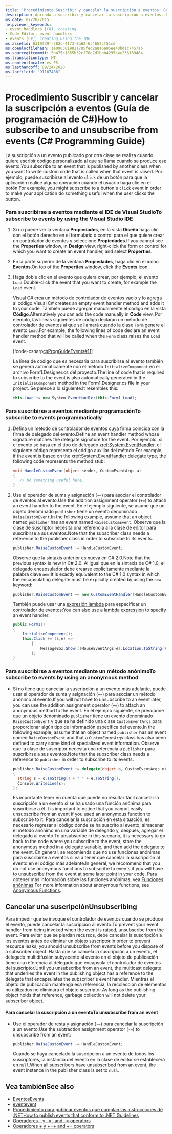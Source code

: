 ```yaml
---
title: 'Procedimiento Suscribir y cancelar la suscripción a eventos: Guía de programación de C#'
description: Aprenda a suscribir y cancelar la suscripción a eventos. Suscríbase a eventos mediante el IDE de Visual Studio, mediante programación o por medio de un método anónimo.
ms.date: 07/20/2015
helpviewer_keywords:
- event handlers [C#], creating
- Code Editor, event handlers
- events [C#], creating using the IDE
ms.assetid: 6319f39f-282c-4173-8a62-6c4657cf51cd
ms.openlocfilehash: 1e090301982a785fed2a8a6a95ee48bd1c7457ab
ms.sourcegitcommit: 5b475c1855b32cf78d2d1bbb4295e4c236f39464
ms.translationtype: HT
ms.contentlocale: es-ES
ms.lasthandoff: 09/24/2020
ms.locfileid: "91167488"
---
```

# <a name="how-to-subscribe-to-and-unsubscribe-from-events-c-programming-guide"></a><span data-ttu-id="2185c-104">Procedimiento Suscribir y cancelar la suscripción a eventos (Guía de programación de C#)</span><span class="sxs-lookup"><span data-stu-id="2185c-104">How to subscribe to and unsubscribe from events (C# Programming Guide)</span></span>

<span data-ttu-id="2185c-105">La suscripción a un evento publicado por otra clase se realiza cuando quiere escribir código personalizado al que se llama cuando se produce ese evento.</span><span class="sxs-lookup"><span data-stu-id="2185c-105">You subscribe to an event that is published by another class when you want to write custom code that is called when that event is raised.</span></span> <span data-ttu-id="2185c-106">Por ejemplo, puede suscribirse al evento `click` de un botón para que la aplicación realice alguna operación cuando el usuario haga clic en el botón.</span><span class="sxs-lookup"><span data-stu-id="2185c-106">For example, you might subscribe to a button's `click` event in order to make your application do something useful when the user clicks the button.</span></span>  
  
### <a name="to-subscribe-to-events-by-using-the-visual-studio-ide"></a><span data-ttu-id="2185c-107">Para suscribirse a eventos mediante el IDE de Visual Studio</span><span class="sxs-lookup"><span data-stu-id="2185c-107">To subscribe to events by using the Visual Studio IDE</span></span>  
  
1. <span data-ttu-id="2185c-108">Si no puede ver la ventana **Propiedades**, en la vista **Diseño** haga clic con el botón derecho en el formulario o control para el que quiere crear un controlador de eventos y seleccione **Propiedades**.</span><span class="sxs-lookup"><span data-stu-id="2185c-108">If you cannot see the **Properties** window, in **Design** view, right-click the form or control for which you want to create an event handler, and select **Properties**.</span></span>  
  
2. <span data-ttu-id="2185c-109">En la parte superior de la ventana **Propiedades**, haga clic en el icono **Eventos**.</span><span class="sxs-lookup"><span data-stu-id="2185c-109">On top of the **Properties** window, click the **Events** icon.</span></span>  
  
3. <span data-ttu-id="2185c-110">Haga doble clic en el evento que quiera crear, por ejemplo, el evento `Load`.</span><span class="sxs-lookup"><span data-stu-id="2185c-110">Double-click the event that you want to create, for example the `Load` event.</span></span>  
  
     <span data-ttu-id="2185c-111">Visual C# crea un método de controlador de eventos vacío y lo agrega al código.</span><span class="sxs-lookup"><span data-stu-id="2185c-111">Visual C# creates an empty event handler method and adds it to your code.</span></span> <span data-ttu-id="2185c-112">También puede agregar manualmente el código en la vista **Código**.</span><span class="sxs-lookup"><span data-stu-id="2185c-112">Alternatively you can add the code manually in **Code** view.</span></span> <span data-ttu-id="2185c-113">Por ejemplo, las líneas siguientes de código declaran un método de controlador de eventos al que se llamará cuando la clase `Form` genere el evento `Load`.</span><span class="sxs-lookup"><span data-stu-id="2185c-113">For example, the following lines of code declare an event handler method that will be called when the `Form` class raises the `Load` event.</span></span>  
  
     [!code-csharp[csProgGuideEvents#11](~/samples/snippets/csharp/VS_Snippets_VBCSharp/csProgGuideEvents/CS/Events.cs#11)]  
  
     <span data-ttu-id="2185c-114">La línea de código que es necesaria para suscribirse al evento también se genera automáticamente con el método `InitializeComponent` en el archivo Form1.Designer.cs del proyecto.</span><span class="sxs-lookup"><span data-stu-id="2185c-114">The line of code that is required to subscribe to the event is also automatically generated in the `InitializeComponent` method in the Form1.Designer.cs file in your project.</span></span> <span data-ttu-id="2185c-115">Se parece a lo siguiente:</span><span class="sxs-lookup"><span data-stu-id="2185c-115">It resembles this:</span></span>  
  
    ```csharp
    this.Load += new System.EventHandler(this.Form1_Load);  
    ```  
  
### <a name="to-subscribe-to-events-programmatically"></a><span data-ttu-id="2185c-116">Para suscribirse a eventos mediante programación</span><span class="sxs-lookup"><span data-stu-id="2185c-116">To subscribe to events programmatically</span></span>  
  
1. <span data-ttu-id="2185c-117">Defina un método de controlador de eventos cuya firma coincida con la firma de delegado del evento.</span><span class="sxs-lookup"><span data-stu-id="2185c-117">Define an event handler method whose signature matches the delegate signature for the event.</span></span> <span data-ttu-id="2185c-118">Por ejemplo, si el evento se basa en el tipo de delegado <xref:System.EventHandler>, el siguiente código representa el código auxiliar del método:</span><span class="sxs-lookup"><span data-stu-id="2185c-118">For example, if the event is based on the <xref:System.EventHandler> delegate type, the following code represents the method stub:</span></span>  
  
    ```csharp
    void HandleCustomEvent(object sender, CustomEventArgs a)  
    {  
       // Do something useful here.  
    }  
    ```  
  
2. <span data-ttu-id="2185c-119">Use el operador de suma y asignación (`+=`) para asociar el controlador de eventos al evento.</span><span class="sxs-lookup"><span data-stu-id="2185c-119">Use the addition assignment operator (`+=`) to attach an event handler to the event.</span></span> <span data-ttu-id="2185c-120">En el ejemplo siguiente, se asume que un objeto denominado `publisher` tiene un evento denominado `RaiseCustomEvent`.</span><span class="sxs-lookup"><span data-stu-id="2185c-120">In the following example, assume that an object named `publisher` has an event named `RaiseCustomEvent`.</span></span> <span data-ttu-id="2185c-121">Observe que la clase de suscriptor necesita una referencia a la clase de editor para suscribirse a sus eventos.</span><span class="sxs-lookup"><span data-stu-id="2185c-121">Note that the subscriber class needs a reference to the publisher class in order to subscribe to its events.</span></span>  
  
    ```csharp
    publisher.RaiseCustomEvent += HandleCustomEvent;  
    ```  
  
     <span data-ttu-id="2185c-122">Observe que la sintaxis anterior es nueva en C# 2.0.</span><span class="sxs-lookup"><span data-stu-id="2185c-122">Note that the previous syntax is new in C# 2.0.</span></span> <span data-ttu-id="2185c-123">Al igual que en la sintaxis de C# 1.0, el delegado encapsulador debe crearse explícitamente mediante la palabra clave `new`:</span><span class="sxs-lookup"><span data-stu-id="2185c-123">It is exactly equivalent to the C# 1.0 syntax in which the encapsulating delegate must be explicitly created by using the `new` keyword:</span></span>  
  
    ```csharp
    publisher.RaiseCustomEvent += new CustomEventHandler(HandleCustomEvent);  
    ```  
  
     <span data-ttu-id="2185c-124">También puede usar una [expresión lambda](../../language-reference/operators/lambda-expressions.md) para especificar un controlador de eventos:</span><span class="sxs-lookup"><span data-stu-id="2185c-124">You can also use a [lambda expression](../../language-reference/operators/lambda-expressions.md) to specify an event handler:</span></span>
  
    ```csharp
    public Form1()  
    {  
        InitializeComponent();  
        this.Click += (s,e) =>
            {
                MessageBox.Show(((MouseEventArgs)e).Location.ToString());
            };
    }  
    ```  
  
### <a name="to-subscribe-to-events-by-using-an-anonymous-method"></a><span data-ttu-id="2185c-125">Para suscribirse a eventos mediante un método anónimo</span><span class="sxs-lookup"><span data-stu-id="2185c-125">To subscribe to events by using an anonymous method</span></span>  
  
- <span data-ttu-id="2185c-126">Si no tiene que cancelar la suscripción a un evento más adelante, puede usar el operador de suma y asignación (`+=`) para asociar un método anónimo al evento.</span><span class="sxs-lookup"><span data-stu-id="2185c-126">If you will not have to unsubscribe to an event later, you can use the addition assignment operator (`+=`) to attach an anonymous method to the event.</span></span> <span data-ttu-id="2185c-127">En el ejemplo siguiente, se presupone que un objeto denominado `publisher` tiene un evento denominado `RaiseCustomEvent` y que se ha definido una clase `CustomEventArgs` para proporcionar algún tipo de información específica del evento.</span><span class="sxs-lookup"><span data-stu-id="2185c-127">In the following example, assume that an object named `publisher` has an event named `RaiseCustomEvent` and that a `CustomEventArgs` class has also been defined to carry some kind of specialized event information.</span></span> <span data-ttu-id="2185c-128">Observe que la clase de suscriptor necesita una referencia a `publisher` para suscribirse a sus eventos.</span><span class="sxs-lookup"><span data-stu-id="2185c-128">Note that the subscriber class needs a reference to `publisher` in order to subscribe to its events.</span></span>  
  
    ```csharp
    publisher.RaiseCustomEvent += delegate(object o, CustomEventArgs e)  
    {  
      string s = o.ToString() + " " + e.ToString();  
      Console.WriteLine(s);  
    };  
    ```  
  
     <span data-ttu-id="2185c-129">Es importante tener en cuenta que puede no resultar fácil cancelar la suscripción a un evento si se ha usado una función anónima para suscribirse a él.</span><span class="sxs-lookup"><span data-stu-id="2185c-129">It is important to notice that you cannot easily unsubscribe from an event if you used an anonymous function to subscribe to it.</span></span> <span data-ttu-id="2185c-130">Para cancelar la suscripción en esta situación, es necesario regresar al código donde se ha suscrito al evento, almacenar el método anónimo en una variable de delegado y, después, agregar el delegado al evento.</span><span class="sxs-lookup"><span data-stu-id="2185c-130">To unsubscribe in this scenario, it is necessary to go back to the code where you subscribe to the event, store the anonymous method in a delegate variable, and then add the delegate to the event.</span></span> <span data-ttu-id="2185c-131">En general, se recomienda que no use funciones anónimas para suscribirse a eventos si va a tener que cancelar la suscripción al evento en el código más adelante.</span><span class="sxs-lookup"><span data-stu-id="2185c-131">In general, we recommend that you do not use anonymous functions to subscribe to events if you will have to unsubscribe from the event at some later point in your code.</span></span> <span data-ttu-id="2185c-132">Para obtener más información sobre las funciones anónimas, vea [Funciones anónimas](../statements-expressions-operators/anonymous-functions.md).</span><span class="sxs-lookup"><span data-stu-id="2185c-132">For more information about anonymous functions, see [Anonymous Functions](../statements-expressions-operators/anonymous-functions.md).</span></span>  
  
## <a name="unsubscribing"></a><span data-ttu-id="2185c-133">Cancelar una suscripción</span><span class="sxs-lookup"><span data-stu-id="2185c-133">Unsubscribing</span></span>  

 <span data-ttu-id="2185c-134">Para impedir que se invoque el controlador de eventos cuando se produce el evento, puede cancelar la suscripción al evento.</span><span class="sxs-lookup"><span data-stu-id="2185c-134">To prevent your event handler from being invoked when the event is raised, unsubscribe from the event.</span></span> <span data-ttu-id="2185c-135">Para evitar que se pierdan recursos, debe cancelar la suscripción a los eventos antes de eliminar un objeto suscriptor.</span><span class="sxs-lookup"><span data-stu-id="2185c-135">In order to prevent resource leaks, you should unsubscribe from events before you dispose of a subscriber object.</span></span> <span data-ttu-id="2185c-136">Hasta que se cancela la suscripción a un evento, el delegado multidifusión subyacente al evento en el objeto de publicación tiene una referencia al delegado que encapsula el controlador de eventos del suscriptor.</span><span class="sxs-lookup"><span data-stu-id="2185c-136">Until you unsubscribe from an event, the multicast delegate that underlies the event in the publishing object has a reference to the delegate that encapsulates the subscriber's event handler.</span></span> <span data-ttu-id="2185c-137">Mientras el objeto de publicación mantenga esa referencia, la recolección de elementos no utilizados no eliminará el objeto suscriptor.</span><span class="sxs-lookup"><span data-stu-id="2185c-137">As long as the publishing object holds that reference, garbage collection will not delete your subscriber object.</span></span>  
  
#### <a name="to-unsubscribe-from-an-event"></a><span data-ttu-id="2185c-138">Para cancelar la suscripción a un evento</span><span class="sxs-lookup"><span data-stu-id="2185c-138">To unsubscribe from an event</span></span>  
  
- <span data-ttu-id="2185c-139">Use el operador de resta y asignación (`-=`) para cancelar la suscripción a un evento:</span><span class="sxs-lookup"><span data-stu-id="2185c-139">Use the subtraction assignment operator (`-=`) to unsubscribe from an event:</span></span>  
  
    ```csharp
    publisher.RaiseCustomEvent -= HandleCustomEvent;  
    ```  
  
     <span data-ttu-id="2185c-140">Cuando se haya cancelado la suscripción a un evento de todos los suscriptores, la instancia del evento en la clase de editor se establecerá en `null`.</span><span class="sxs-lookup"><span data-stu-id="2185c-140">When all subscribers have unsubscribed from an event, the event instance in the publisher class is set to `null`.</span></span>  
  
## <a name="see-also"></a><span data-ttu-id="2185c-141">Vea también</span><span class="sxs-lookup"><span data-stu-id="2185c-141">See also</span></span>

- [<span data-ttu-id="2185c-142">Eventos</span><span class="sxs-lookup"><span data-stu-id="2185c-142">Events</span></span>](./index.md)
- [<span data-ttu-id="2185c-143">event</span><span class="sxs-lookup"><span data-stu-id="2185c-143">event</span></span>](../../language-reference/keywords/event.md)
- [<span data-ttu-id="2185c-144">Procedimiento para publicar eventos que cumplan las instrucciones de .NET</span><span class="sxs-lookup"><span data-stu-id="2185c-144">How to publish events that conform to .NET Guidelines</span></span>](./how-to-publish-events-that-conform-to-net-framework-guidelines.md)
- [<span data-ttu-id="2185c-145">Operadores - y -=</span><span class="sxs-lookup"><span data-stu-id="2185c-145">- and -= operators</span></span>](../../language-reference/operators/subtraction-operator.md)
- [<span data-ttu-id="2185c-146">Operadores + y +=</span><span class="sxs-lookup"><span data-stu-id="2185c-146">+ and += operators</span></span>](../../language-reference/operators/addition-operator.md)
